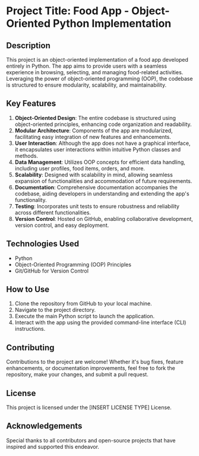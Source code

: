 # Project Title: Food App - Object-Oriented Python Implementation

## Description
This project is an object-oriented implementation of a food app developed entirely in Python. The app aims to provide users with a seamless experience in browsing, selecting, and managing food-related activities. Leveraging the power of object-oriented programming (OOP), the codebase is structured to ensure modularity, scalability, and maintainability.

## Key Features
1. **Object-Oriented Design**: The entire codebase is structured using object-oriented principles, enhancing code organization and readability.
2. **Modular Architecture**: Components of the app are modularized, facilitating easy integration of new features and enhancements.
3. **User Interaction**: Although the app does not have a graphical interface, it encapsulates user interactions within intuitive Python classes and methods.
4. **Data Management**: Utilizes OOP concepts for efficient data handling, including user profiles, food items, orders, and more.
5. **Scalability**: Designed with scalability in mind, allowing seamless expansion of functionalities and accommodation of future requirements.
6. **Documentation**: Comprehensive documentation accompanies the codebase, aiding developers in understanding and extending the app's functionality.
7. **Testing**: Incorporates unit tests to ensure robustness and reliability across different functionalities.
8. **Version Control**: Hosted on GitHub, enabling collaborative development, version control, and easy deployment.

## Technologies Used
- Python
- Object-Oriented Programming (OOP) Principles
- Git/GitHub for Version Control

## How to Use
1. Clone the repository from GitHub to your local machine.
2. Navigate to the project directory.
3. Execute the main Python script to launch the application.
4. Interact with the app using the provided command-line interface (CLI) instructions.

## Contributing
Contributions to the project are welcome! Whether it's bug fixes, feature enhancements, or documentation improvements, feel free to fork the repository, make your changes, and submit a pull request.

## License
This project is licensed under the [INSERT LICENSE TYPE] License.

## Acknowledgements
Special thanks to all contributors and open-source projects that have inspired and supported this endeavor.
